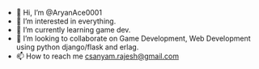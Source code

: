 - 👋 Hi, I’m @AryanAce0001
- 👀 I’m interested in everything.
- 🌱 I’m currently learning game dev.
- 💞️ I’m looking to collaborate on Game Development, Web Development using python django/flask and erlag.
- 📫 How to reach me csanyam.rajesh@gmail.com

<!---
AryanAce0001/AryanAce0001 is a ✨ special ✨ repository because its `README.md` (this file) appears on your GitHub profile.
You can click the Preview link to take a look at your changes.
--->

